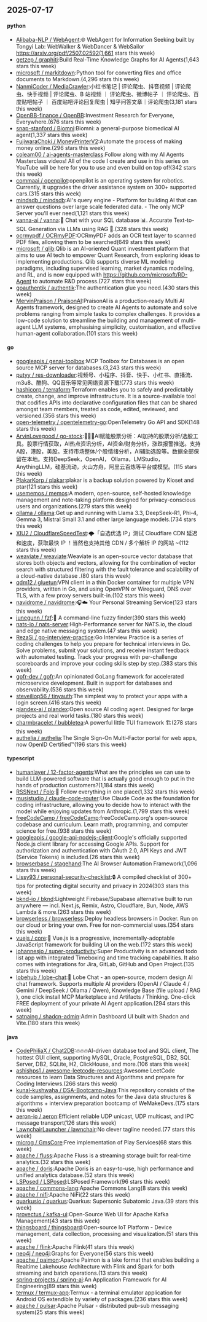 ## 2025-07-17

#### python
* [Alibaba-NLP / WebAgent](https://github.com/Alibaba-NLP/WebAgent):🌐 WebAgent for Information Seeking built by Tongyi Lab: WebWalker & WebDancer & WebSailor https://arxiv.org/pdf/2507.02592(1,661 stars this week)
* [getzep / graphiti](https://github.com/getzep/graphiti):Build Real-Time Knowledge Graphs for AI Agents(1,643 stars this week)
* [microsoft / markitdown](https://github.com/microsoft/markitdown):Python tool for converting files and office documents to Markdown.(4,296 stars this week)
* [NanmiCoder / MediaCrawler](https://github.com/NanmiCoder/MediaCrawler):小红书笔记 | 评论爬虫、抖音视频 | 评论爬虫、快手视频 | 评论爬虫、B 站视频 ｜ 评论爬虫、微博帖子 ｜ 评论爬虫、百度贴吧帖子 ｜ 百度贴吧评论回复爬虫 | 知乎问答文章｜评论爬虫(3,181 stars this week)
* [OpenBB-finance / OpenBB](https://github.com/OpenBB-finance/OpenBB):Investment Research for Everyone, Everywhere.(676 stars this week)
* [snap-stanford / Biomni](https://github.com/snap-stanford/Biomni):Biomni: a general-purpose biomedical AI agent(1,337 stars this week)
* [FujiwaraChoki / MoneyPrinterV2](https://github.com/FujiwaraChoki/MoneyPrinterV2):Automate the process of making money online.(296 stars this week)
* [coleam00 / ai-agents-masterclass](https://github.com/coleam00/ai-agents-masterclass):Follow along with my AI Agents Masterclass videos! All of the code I create and use in this series on YouTube will be here for you to use and even build on top of!(342 stars this week)
* [commaai / openpilot](https://github.com/commaai/openpilot):openpilot is an operating system for robotics. Currently, it upgrades the driver assistance system on 300+ supported cars.(315 stars this week)
* [mindsdb / mindsdb](https://github.com/mindsdb/mindsdb):AI's query engine - Platform for building AI that can answer questions over large scale federated data. - The only MCP Server you'll ever need(1,121 stars this week)
* [vanna-ai / vanna](https://github.com/vanna-ai/vanna):🤖 Chat with your SQL database 📊. Accurate Text-to-SQL Generation via LLMs using RAG 🔄.(328 stars this week)
* [ocrmypdf / OCRmyPDF](https://github.com/ocrmypdf/OCRmyPDF):OCRmyPDF adds an OCR text layer to scanned PDF files, allowing them to be searched(649 stars this week)
* [microsoft / qlib](https://github.com/microsoft/qlib):Qlib is an AI-oriented Quant investment platform that aims to use AI tech to empower Quant Research, from exploring ideas to implementing productions. Qlib supports diverse ML modeling paradigms, including supervised learning, market dynamics modeling, and RL, and is now equipped with https://github.com/microsoft/RD-Agent to automate R&D process.(727 stars this week)
* [goauthentik / authentik](https://github.com/goauthentik/authentik):The authentication glue you need.(430 stars this week)
* [MervinPraison / PraisonAI](https://github.com/MervinPraison/PraisonAI):PraisonAI is a production-ready Multi AI Agents framework, designed to create AI Agents to automate and solve problems ranging from simple tasks to complex challenges. It provides a low-code solution to streamline the building and management of multi-agent LLM systems, emphasising simplicity, customisation, and effective human-agent collaboration.(101 stars this week)

#### go
* [googleapis / genai-toolbox](https://github.com/googleapis/genai-toolbox):MCP Toolbox for Databases is an open source MCP server for databases.(3,243 stars this week)
* [putyy / res-downloader](https://github.com/putyy/res-downloader):视频号、小程序、抖音、快手、小红书、直播流、m3u8、酷狗、QQ音乐等常见网络资源下载!(773 stars this week)
* [hashicorp / terraform](https://github.com/hashicorp/terraform):Terraform enables you to safely and predictably create, change, and improve infrastructure. It is a source-available tool that codifies APIs into declarative configuration files that can be shared amongst team members, treated as code, edited, reviewed, and versioned.(356 stars this week)
* [open-telemetry / opentelemetry-go](https://github.com/open-telemetry/opentelemetry-go):OpenTelemetry Go API and SDK(148 stars this week)
* [ArvinLovegood / go-stock](https://github.com/ArvinLovegood/go-stock):🦄🦄🦄AI赋能股票分析：AI加持的股票分析/选股工具。股票行情获取，AI热点资讯分析，AI资金/财务分析，涨跌报警推送。支持A股，港股，美股。支持市场整体/个股情绪分析，AI辅助选股等。数据全部保留在本地。支持DeepSeek，OpenAI， Ollama，LMStudio，AnythingLLM，硅基流动，火山方舟，阿里云百炼等平台或模型。(115 stars this week)
* [PlakarKorp / plakar](https://github.com/PlakarKorp/plakar):plakar is a backup solution powered by Kloset and ptar(121 stars this week)
* [usememos / memos](https://github.com/usememos/memos):A modern, open-source, self-hosted knowledge management and note-taking platform designed for privacy-conscious users and organizations.(279 stars this week)
* [ollama / ollama](https://github.com/ollama/ollama):Get up and running with Llama 3.3, DeepSeek-R1, Phi-4, Gemma 3, Mistral Small 3.1 and other large language models.(734 stars this week)
* [XIU2 / CloudflareSpeedTest](https://github.com/XIU2/CloudflareSpeedTest):🌩「自选优选 IP」测试 Cloudflare CDN 延迟和速度，获取最快 IP ！当然也支持其他 CDN / 多个解析 IP 的网站 ~(112 stars this week)
* [weaviate / weaviate](https://github.com/weaviate/weaviate):Weaviate is an open-source vector database that stores both objects and vectors, allowing for the combination of vector search with structured filtering with the fault tolerance and scalability of a cloud-native database .(80 stars this week)
* [qdm12 / gluetun](https://github.com/qdm12/gluetun):VPN client in a thin Docker container for multiple VPN providers, written in Go, and using OpenVPN or Wireguard, DNS over TLS, with a few proxy servers built-in.(102 stars this week)
* [navidrome / navidrome](https://github.com/navidrome/navidrome):🎧☁️ Your Personal Streaming Service(123 stars this week)
* [junegunn / fzf](https://github.com/junegunn/fzf):🌸 A command-line fuzzy finder(390 stars this week)
* [nats-io / nats-server](https://github.com/nats-io/nats-server):High-Performance server for NATS.io, the cloud and edge native messaging system.(47 stars this week)
* [RezaSi / go-interview-practice](https://github.com/RezaSi/go-interview-practice):Go Interview Practice is a series of coding challenges to help you prepare for technical interviews in Go. Solve problems, submit your solutions, and receive instant feedback with automated testing. Track your progress with per-challenge scoreboards and improve your coding skills step by step.(383 stars this week)
* [gofr-dev / gofr](https://github.com/gofr-dev/gofr):An opinionated GoLang framework for accelerated microservice development. Built in support for databases and observability.(536 stars this week)
* [steveiliop56 / tinyauth](https://github.com/steveiliop56/tinyauth):The simplest way to protect your apps with a login screen.(416 stars this week)
* [plandex-ai / plandex](https://github.com/plandex-ai/plandex):Open source AI coding agent. Designed for large projects and real world tasks.(180 stars this week)
* [charmbracelet / bubbletea](https://github.com/charmbracelet/bubbletea):A powerful little TUI framework 🏗(278 stars this week)
* [authelia / authelia](https://github.com/authelia/authelia):The Single Sign-On Multi-Factor portal for web apps, now OpenID Certified™(196 stars this week)

#### typescript
* [humanlayer / 12-factor-agents](https://github.com/humanlayer/12-factor-agents):What are the principles we can use to build LLM-powered software that is actually good enough to put in the hands of production customers?(1,184 stars this week)
* [RSSNext / Folo](https://github.com/RSSNext/Folo):🧡 Follow everything in one place(1,332 stars this week)
* [musistudio / claude-code-router](https://github.com/musistudio/claude-code-router):Use Claude Code as the foundation for coding infrastructure, allowing you to decide how to interact with the model while enjoying updates from Anthropic.(1,799 stars this week)
* [freeCodeCamp / freeCodeCamp](https://github.com/freeCodeCamp/freeCodeCamp):freeCodeCamp.org's open-source codebase and curriculum. Learn math, programming, and computer science for free.(938 stars this week)
* [googleapis / google-api-nodejs-client](https://github.com/googleapis/google-api-nodejs-client):Google's officially supported Node.js client library for accessing Google APIs. Support for authorization and authentication with OAuth 2.0, API Keys and JWT (Service Tokens) is included.(26 stars this week)
* [browserbase / stagehand](https://github.com/browserbase/stagehand):The AI Browser Automation Framework(1,096 stars this week)
* [Lissy93 / personal-security-checklist](https://github.com/Lissy93/personal-security-checklist):🔒 A compiled checklist of 300+ tips for protecting digital security and privacy in 2024(303 stars this week)
* [bknd-io / bknd](https://github.com/bknd-io/bknd):Lightweight Firebase/Supabase alternative built to run anywhere — incl. Next.js, Remix, Astro, Cloudflare, Bun, Node, AWS Lambda & more.(263 stars this week)
* [browserless / browserless](https://github.com/browserless/browserless):Deploy headless browsers in Docker. Run on our cloud or bring your own. Free for non-commercial uses.(354 stars this week)
* [vuejs / core](https://github.com/vuejs/core):🖖 Vue.js is a progressive, incrementally-adoptable JavaScript framework for building UI on the web.(172 stars this week)
* [johannesjo / super-productivity](https://github.com/johannesjo/super-productivity):Super Productivity is an advanced todo list app with integrated Timeboxing and time tracking capabilities. It also comes with integrations for Jira, GitLab, GitHub and Open Project.(135 stars this week)
* [lobehub / lobe-chat](https://github.com/lobehub/lobe-chat):🤯 Lobe Chat - an open-source, modern design AI chat framework. Supports multiple AI providers (OpenAI / Claude 4 / Gemini / DeepSeek / Ollama / Qwen), Knowledge Base (file upload / RAG ), one click install MCP Marketplace and Artifacts / Thinking. One-click FREE deployment of your private AI Agent application.(294 stars this week)
* [satnaing / shadcn-admin](https://github.com/satnaing/shadcn-admin):Admin Dashboard UI built with Shadcn and Vite.(180 stars this week)

#### java
* [CodePhiliaX / Chat2DB](https://github.com/CodePhiliaX/Chat2DB):🔥🔥🔥AI-driven database tool and SQL client, The hottest GUI client, supporting MySQL, Oracle, PostgreSQL, DB2, SQL Server, DB2, SQLite, H2, ClickHouse, and more.(106 stars this week)
* [ashishps1 / awesome-leetcode-resources](https://github.com/ashishps1/awesome-leetcode-resources):Awesome LeetCode resources to learn Data Structures and Algorithms and prepare for Coding Interviews.(266 stars this week)
* [kunal-kushwaha / DSA-Bootcamp-Java](https://github.com/kunal-kushwaha/DSA-Bootcamp-Java):This repository consists of the code samples, assignments, and notes for the Java data structures & algorithms + interview preparation bootcamp of WeMakeDevs.(175 stars this week)
* [aeron-io / aeron](https://github.com/aeron-io/aeron):Efficient reliable UDP unicast, UDP multicast, and IPC message transport(126 stars this week)
* [LawnchairLauncher / lawnchair](https://github.com/LawnchairLauncher/lawnchair):No clever tagline needed.(77 stars this week)
* [microg / GmsCore](https://github.com/microg/GmsCore):Free implementation of Play Services(68 stars this week)
* [apache / fluss](https://github.com/apache/fluss):Apache Fluss is a streaming storage built for real-time analytics.(32 stars this week)
* [apache / doris](https://github.com/apache/doris):Apache Doris is an easy-to-use, high performance and unified analytics database.(52 stars this week)
* [LSPosed / LSPosed](https://github.com/LSPosed/LSPosed):LSPosed Framework(96 stars this week)
* [apache / commons-lang](https://github.com/apache/commons-lang):Apache Commons Lang(8 stars this week)
* [apache / nifi](https://github.com/apache/nifi):Apache NiFi(22 stars this week)
* [quarkusio / quarkus](https://github.com/quarkusio/quarkus):Quarkus: Supersonic Subatomic Java.(39 stars this week)
* [provectus / kafka-ui](https://github.com/provectus/kafka-ui):Open-Source Web UI for Apache Kafka Management(43 stars this week)
* [thingsboard / thingsboard](https://github.com/thingsboard/thingsboard):Open-source IoT Platform - Device management, data collection, processing and visualization.(51 stars this week)
* [apache / flink](https://github.com/apache/flink):Apache Flink(41 stars this week)
* [neo4j / neo4j](https://github.com/neo4j/neo4j):Graphs for Everyone(56 stars this week)
* [apache / paimon](https://github.com/apache/paimon):Apache Paimon is a lake format that enables building a Realtime Lakehouse Architecture with Flink and Spark for both streaming and batch operations.(13 stars this week)
* [spring-projects / spring-ai](https://github.com/spring-projects/spring-ai):An Application Framework for AI Engineering(89 stars this week)
* [termux / termux-app](https://github.com/termux/termux-app):Termux - a terminal emulator application for Android OS extendible by variety of packages.(236 stars this week)
* [apache / pulsar](https://github.com/apache/pulsar):Apache Pulsar - distributed pub-sub messaging system(25 stars this week)

